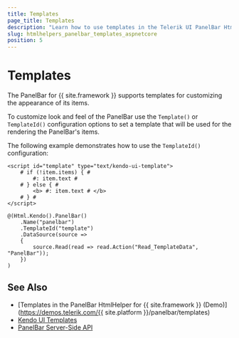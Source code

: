 ```yaml
---
title: Templates
page_title: Templates
description: "Learn how to use templates in the Telerik UI PanelBar HtmlHelper for {{ site.framework }}."
slug: htmlhelpers_panelbar_templates_aspnetcore
position: 5
---
```


# Templates

The PanelBar for {{ site.framework }} supports templates for customizing the appearance of its items.

To customize look and feel of the PanelBar use the `Template()` or `TemplateId()` configuration options to set a template that will be used for the rendering the PanelBar's items. 

The following example demonstrates how to use the `TemplateId()` configuration:
```
<script id="template" type="text/kendo-ui-template">
    # if (!item.items) { #
        #: item.text #
    # } else { #
        <b> #: item.text # </b> 
    # } #
</script>

@(Html.Kendo().PanelBar()
    .Name("panelbar")
    .TemplateId("template")
    .DataSource(source =>
    {
        source.Read(read => read.Action("Read_TemplateData", "PanelBar"));
    })
)

```

## See Also
* [Templates in the PanelBar HtmlHelper for {{ site.framework }} (Demo)](https://demos.telerik.com/{{ site.platform }}/panelbar/templates)
* [Kendo UI Templates](https://docs.telerik.com/kendo-ui/framework/templates/overview)
* [PanelBar Server-Side API](/api/panelbar)
